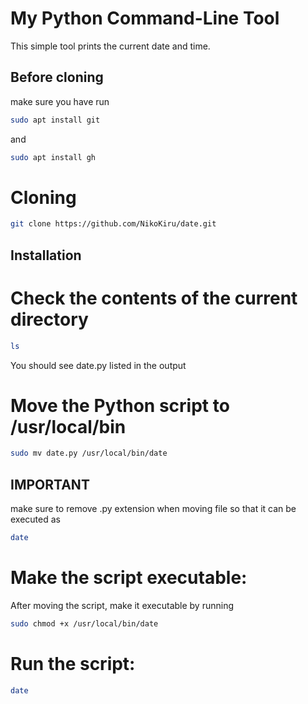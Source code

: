 # My Python Command-Line Tool

This simple tool prints the current date and time.

## Before cloning

make sure you have run 
```bash
sudo apt install git
```
and
```bash
sudo apt install gh
```

# Cloning 

```bash
git clone https://github.com/NikoKiru/date.git
``` 

## Installation

# Check the contents of the current directory
```bash
ls
```
You should see date.py listed in the output

# Move the Python script to /usr/local/bin
```bash
sudo mv date.py /usr/local/bin/date
```
## IMPORTANT
make sure to remove .py extension when moving file so that it can be executed as
```bash
date
```

# Make the script executable:
After moving the script, make it executable by running 
```bash
sudo chmod +x /usr/local/bin/date
```

# Run the script:
```bash
date
```

